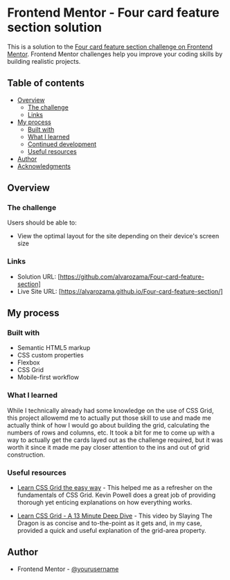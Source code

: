 # Frontend Mentor - Four card feature section solution

This is a solution to the [Four card feature section challenge on Frontend Mentor](https://www.frontendmentor.io/challenges/four-card-feature-section-weK1eFYK). Frontend Mentor challenges help you improve your coding skills by building realistic projects. 

## Table of contents

- [Overview](#overview)
  - [The challenge](#the-challenge)
  - [Links](#links)
- [My process](#my-process)
  - [Built with](#built-with)
  - [What I learned](#what-i-learned)
  - [Continued development](#continued-development)
  - [Useful resources](#useful-resources)
- [Author](#author)
- [Acknowledgments](#acknowledgments)

## Overview

### The challenge

Users should be able to:

- View the optimal layout for the site depending on their device's screen size

### Links

- Solution URL: [https://github.com/alvarozama/Four-card-feature-section]
- Live Site URL: [https://alvarozama.github.io/Four-card-feature-section/]

## My process

### Built with

- Semantic HTML5 markup
- CSS custom properties
- Flexbox
- CSS Grid
- Mobile-first workflow

### What I learned

While I technically already had some knowledge on the use of CSS Grid, this project allowemd me to actually put those skill to use and made me actually think of how I would go about building the grid, calculating the numbers of rows and columns, etc. It took a bit for me to come up with a way to actually get the cards layed out as the challenge required, but it was worth it since it made me pay closer attention to the ins and out of grid construction. 

### Useful resources

- [Learn CSS Grid the easy way](https://www.youtube.com/watch?v=EiNiSFIPIQE&t=212s&pp=ygUIY3NzIGdyaWQ%3D) - This helped me as a refresher on the fundamentals of CSS Grid. Kevin Powell does a great job of providing thorough yet enticing explanations on how everything works.

- [Learn CSS Grid - A 13 Minute Deep Dive](https://www.youtube.com/watch?v=EiNiSFIPIQE&t=212s) - This video by Slaying The Dragon is as concise and to-the-point as it gets and, in my case, provided a quick and useful explanation of the grid-area property. 

## Author

- Frontend Mentor - [@yourusername](https://www.frontendmentor.io/profile/alvarozama)


